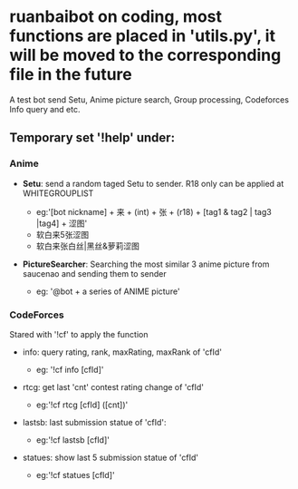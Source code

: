 # ruanbaibot on coding, most functions are placed in 'utils.py', it will be moved to the corresponding file in the future
A test bot send Setu, Anime picture search, Group processing, Codeforces Info query and etc. 


Temporary set '!help' under:
----

### Anime

* **Setu**: send a random taged Setu to sender. R18 only can be applied at WHITEGROUPLIST

	* eg:'[bot nickname] + 来 + (int) + 张 + (r18) + [tag1 & tag2 | tag3 |tag4]  + 涩图'
    * 软白来5张涩图
	* 软白来张白丝|黑丝&萝莉涩图		

* **PictureSearcher**: Searching the most similar 3 anime picture from saucenao and sending them to sender

	* eg: '@bot + a series of ANIME picture'


### CodeForces

Stared with '!cf' to apply the function


* info: query rating, rank, maxRating, maxRank of 'cfId'

	* eg: '!cf info [cfId]'


* rtcg: get last 'cnt' contest rating change of 'cfId'

	* eg:'!cf rtcg [cfId] ([cnt])'


* lastsb: last submission statue of 'cfId':

	* eg:'!cf lastsb [cfId]'


* statues: show last 5 submission statue of 'cfId'

	* eg:'!cf statues [cfId]'



